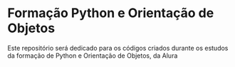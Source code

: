 # Formação Python e Orientação de Objetos

Este repositório será dedicado para os códigos criados durante os estudos da formação de Python e Orientação de Objetos, da Alura
